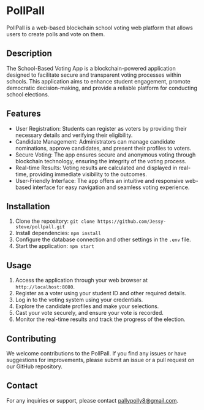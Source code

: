 # PollPall
PollPall is a web-based blockchain school voting web platform
 that allows users to create polls and vote on them. 

## Description
The School-Based Voting App is a blockchain-powered application designed to facilitate secure and transparent voting processes within schools. This application aims to enhance student engagement, promote democratic decision-making, and provide a reliable platform for conducting school elections.

## Features
- User Registration: Students can register as voters by providing their necessary details and verifying their eligibility.
- Candidate Management: Administrators can manage candidate nominations, approve candidates, and present their profiles to voters.
- Secure Voting: The app ensures secure and anonymous voting through blockchain technology, ensuring the integrity of the voting process.
- Real-time Results: Voting results are calculated and displayed in real-time, providing immediate visibility to the outcomes.
- User-Friendly Interface: The app offers an intuitive and responsive web-based interface for easy navigation and seamless voting experience.

## Installation
1. Clone the repository: `git clone https://github.com/Jessy-steve/pollpall.git`
2. Install dependencies: `npm install`
3. Configure the database connection and other settings in the `.env` file.
4. Start the application: `npm start`

## Usage
1. Access the application through your web browser at `http://localhost:8080`.
2. Register as a voter using your student ID and other required details.
3. Log in to the voting system using your credentials.
4. Explore the candidate profiles and make your selections.
5. Cast your vote securely, and ensure your vote is recorded.
6. Monitor the real-time results and track the progress of the election.

## Contributing
We welcome contributions to the PollPall. If you find any issues or have suggestions for improvements, please submit an issue or a pull request on our GitHub repository.


## Contact
For any inquiries or support, please contact [pallypolly8@gmail.com](mailto:pallypolly8@gmail.com).
